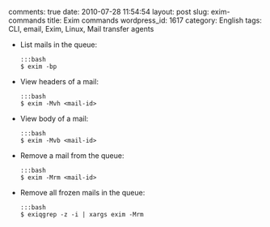 comments: true
date: 2010-07-28 11:54:54
layout: post
slug: exim-commands
title: Exim commands
wordpress_id: 1617
category: English
tags: CLI, email, Exim, Linux, Mail transfer agents

  * List mails in the queue:

        :::bash
        $ exim -bp

  * View headers of a mail:

        :::bash
        $ exim -Mvh <mail-id>

  * View body of a mail:

        :::bash
        $ exim -Mvb <mail-id>

  * Remove a mail from the queue:

        :::bash
        $ exim -Mrm <mail-id>

  * Remove all frozen mails in the queue:

        :::bash
        $ exiqgrep -z -i | xargs exim -Mrm

